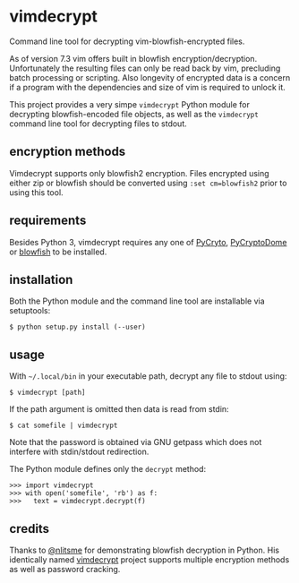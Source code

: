 # vimdecrypt

Command line tool for decrypting vim-blowfish-encrypted files.

As of version 7.3 vim offers built in blowfish encryption/decryption.
Unfortunately the resulting files can only be read back by vim, precluding
batch processing or scripting. Also longevity of encrypted data is a concern if
a program with the dependencies and size of vim is required to unlock it.

This project provides a very simpe `vimdecrypt` Python module for decrypting
blowfish-encoded file objects, as well as the `vimdecrypt` command line tool
for decrypting files to stdout.

## encryption methods

Vimdecrypt supports only blowfish2 encryption. Files encrypted using either zip
or blowfish should be converted using `:set cm=blowfish2` prior to using this
tool.

## requirements

Besides Python 3, vimdecrypt requires any one of
[PyCryto](https://pycrypto.org), [PyCryptoDome](https://www.pycryptodome.org)
or [blowfish](https://pypi.python.org/pypi/blowfish) to be installed.

## installation

Both the Python module and the command line tool are installable via
setuptools:

    $ python setup.py install (--user)

## usage

With `~/.local/bin` in your executable path, decrypt any file to stdout using:

    $ vimdecrypt [path]

If the path argument is omitted then data is read from stdin:

    $ cat somefile | vimdecrypt

Note that the password is obtained via GNU getpass which does not interfere
with stdin/stdout redirection.

The Python module defines only the `decrypt` method:

    >>> import vimdecrypt
    >>> with open('somefile', 'rb') as f:
    >>>   text = vimdecrypt.decrypt(f)

## credits

Thanks to [@nlitsme](https://github.com/nlitsme) for demonstrating blowfish
decryption in Python. His identically named
[vimdecrypt](https://github.com/nlitsme/vimdecrypt) project supports multiple
encryption methods as well as password cracking.
